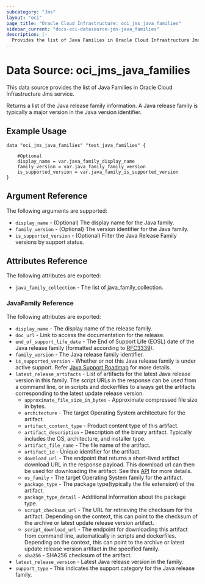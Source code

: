 ```yaml
---
subcategory: "Jms"
layout: "oci"
page_title: "Oracle Cloud Infrastructure: oci_jms_java_families"
sidebar_current: "docs-oci-datasource-jms-java_families"
description: |-
  Provides the list of Java Families in Oracle Cloud Infrastructure Jms service
---
```


# Data Source: oci_jms_java_families
This data source provides the list of Java Families in Oracle Cloud Infrastructure Jms service.

Returns a list of the Java release family information.
A Java release family is typically a major version in the Java version identifier.


## Example Usage

```hcl
data "oci_jms_java_families" "test_java_families" {

	#Optional
	display_name = var.java_family_display_name
	family_version = var.java_family_family_version
	is_supported_version = var.java_family_is_supported_version
}
```

## Argument Reference

The following arguments are supported:

* `display_name` - (Optional) The display name for the Java family.
* `family_version` - (Optional) The version identifier for the Java family.
* `is_supported_version` - (Optional) Filter the Java Release Family versions by support status.


## Attributes Reference

The following attributes are exported:

* `java_family_collection` - The list of java_family_collection.

### JavaFamily Reference

The following attributes are exported:

* `display_name` - The display name of the release family.
* `doc_url` - Link to access the documentation for the release.
* `end_of_support_life_date` - The End of Support Life (EOSL) date of the Java release family (formatted according to [RFC3339](https://datatracker.ietf.org/doc/html/rfc3339)). 
* `family_version` - The Java release family identifier.
* `is_supported_version` - Whether or not this Java release family is under active support. Refer [Java Support Roadmap](https://www.oracle.com/java/technologies/java-se-support-roadmap.html) for more details. 
* `latest_release_artifacts` - List of artifacts for the latest Java release version in this family. The script URLs in the response can be used from a command line, or in scripts and dockerfiles to always get the artifacts corresponding to the latest update release version. 
	* `approximate_file_size_in_bytes` - Approximate compressed file size in bytes.
	* `architecture` - The target Operating System architecture for the artifact.
	* `artifact_content_type` - Product content type of this artifact.
	* `artifact_description` - Description of the binary artifact. Typically includes the OS, architecture, and installer type.
	* `artifact_file_name` - The file name of the artifact.
	* `artifact_id` - Unique identifier for the artifact.
	* `download_url` - The endpoint that returns a short-lived artifact download URL in the response payload. This download url can then be used for downloading the artifact. See this [API](https://docs.oracle.com/en-us/iaas/api/#/en/jms/20230601/JavaArtifact/GenerateArtifactDownloadUrl) for more details. 
	* `os_family` - The target Operating System family for the artifact.
	* `package_type` - The package type(typically the file extension) of the artifact.
	* `package_type_detail` - Additional information about the package type.
	* `script_checksum_url` - The URL for retrieving the checksum for the artifact. Depending on the context, this can point to the checksum of the archive or latest update release version artifact. 
	* `script_download_url` - The endpoint for downloading this artifact from command line, automatically in scripts and dockerfiles. Depending on the context, this can point to the archive or latest update release version artifact in the specified family. 
	* `sha256` - SHA256 checksum of the artifact.
* `latest_release_version` - Latest Java release version in the family.
* `support_type` - This indicates the support category for the Java release family.

